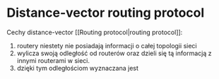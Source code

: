 # Distance-vector routing protocol

Cechy distance-vector [[Routing protocol|routing protocol]]:
1. routery niestety nie posiadają informacji o całej topologii sieci
2. wylicza swoją odległość od routerów oraz dzieli się tą informacją z innymi routerami w sieci.
3. dzięki tym odległościom wyznaczana jest 
